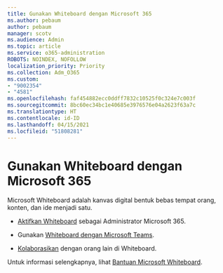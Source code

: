 ```yaml
---
title: Gunakan Whiteboard dengan Microsoft 365
ms.author: pebaum
author: pebaum
manager: scotv
ms.audience: Admin
ms.topic: article
ms.service: o365-administration
ROBOTS: NOINDEX, NOFOLLOW
localization_priority: Priority
ms.collection: Adm_O365
ms.custom:
- "9002354"
- "4581"
ms.openlocfilehash: faf454882ecc0ddff7832c10525f0c324e7c003f
ms.sourcegitcommit: 8bc60ec34bc1e40685e3976576e04a2623f63a7c
ms.translationtype: HT
ms.contentlocale: id-ID
ms.lasthandoff: 04/15/2021
ms.locfileid: "51808281"
---
```

# <a name="use-whiteboard-with-microsoft-365"></a>Gunakan Whiteboard dengan Microsoft 365

Microsoft Whiteboard adalah kanvas digital bentuk bebas tempat orang, konten, dan ide menjadi satu. 

- [Aktifkan Whiteboard](https://support.office.com/article/d236aef8-fcdf-4b5e-b5d7-7f157461e920#bkmk_07) sebagai Administrator Microsoft 365. 

- Gunakan [Whiteboard dengan Microsoft Teams](https://support.microsoft.com/office/7a6e7218-e9dc-4ccc-89aa-b1a0bb9c31ee). 

- [Kolaborasikan](https://support.office.com/article/d236aef8-fcdf-4b5e-b5d7-7f157461e920#bkmk_27) dengan orang lain di Whiteboard. 

Untuk informasi selengkapnya, lihat [Bantuan Microsoft Whiteboard](https://support.office.com/article/d236aef8-fcdf-4b5e-b5d7-7f157461e920). 
